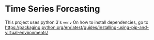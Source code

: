 # Time Series Forcasting

This project uses python 3's `venv`
On how to install dependencies, go to https://packaging.python.org/en/latest/guides/installing-using-pip-and-virtual-environments/

